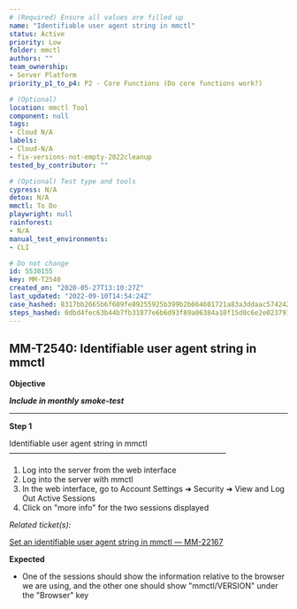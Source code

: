 ```yaml
---
# (Required) Ensure all values are filled up
name: "Identifiable user agent string in mmctl"
status: Active
priority: Low
folder: mmctl
authors: ""
team_ownership: 
- Server Platform
priority_p1_to_p4: P2 - Core Functions (Do core functions work?)

# (Optional)
location: mmctl Tool
component: null
tags:
- Cloud N/A
labels: 
- Cloud-N/A
- fix-versions-not-empty-2022cleanup
tested_by_contributor: ""

# (Optional) Test type and tools
cypress: N/A
detox: N/A
mmctl: To Do
playwright: null
rainforest: 
- N/A
manual_test_environments:
- CLI

# Do not change
id: 5530155
key: MM-T2540
created_on: "2020-05-27T13:10:27Z"
last_updated: "2022-09-10T14:54:24Z"
case_hashed: 8317bb2665b6f609fe89255925b399b2b664601721a83a3ddaac5742424a73133675219991f22520a062973aa37f9f99
steps_hashed: 0dbd4fec63b44b7fb31877e6b6d93f89a06384a10f15d0c6e2e02379180089891b0d593f954e4502dd783a91bbd2e7ab
---
```


<!-- (Auto-generated) Based on frontmatter's "key" and "name" -->

## MM-T2540: Identifiable user agent string in mmctl

**Objective**

_**Include in monthly smoke-test**_

---

**Step 1**

Identifiable user agent string in mmctl\
————————————————————————————

1. Log into the server from the web interface
2. Log into the server with mmctl
3. In the web interface, go to Account Settings ➜ Security ➜ View and Log Out Active Sessions
4. Click on "more info" for the two sessions displayed

_Related ticket(s):_

[Set an identifiable user agent string in mmctl — MM-22167](https://mattermost.atlassian.net/browse/MM-22167)

**Expected**

- One of the sessions should show the information relative to the browser we are using, and the other one should show "mmctl/VERSION" under the "Browser" key
